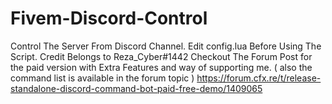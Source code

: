 # Fivem-Discord-Control
 Control The Server From Discord Channel.
 Edit config.lua Before Using The Script. 
 Credit Belongs to Reza_Cyber#1442
 Checkout The Forum Post for the paid version with Extra Features and way of supporting me. ( also the command list is available in the forum topic )
 https://forum.cfx.re/t/release-standalone-discord-command-bot-paid-free-demo/1409065
